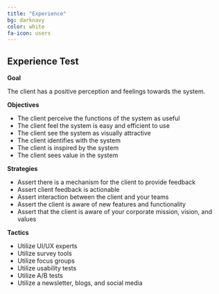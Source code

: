 ```yaml
---
title: "Experience"
bg: darknavy
color: white
fa-icon: users
---
```


## Experience Test

**Goal**

The client has a positive perception and feelings towards the system.

**Objectives**

* The client perceive the functions of the system as useful
* The client feel the system is easy and efficient to use
* The client see the system as visually attractive
* The client identifies with the system
* The client is inspired by the system
* The client sees value in the system

**Strategies**

* Assert there is a mechanism for the client to provide feedback
* Assert client feedback is actionable
* Assert interaction between the client and your teams
* Assert the client is aware of new features and functionality
* Assert that the client is aware of your corporate mission, vision, and values

**Tactics**

* Utilize UI/UX experts
* Utilize survey tools
* Utilize focus groups
* Utilize usability tests
* Utilize A/B tests
* Utilize a newsletter, blogs, and social media
